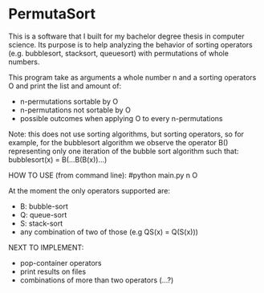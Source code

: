 # PermutaSort
This is a software that I built for my bachelor degree thesis in computer science.
Its purpose is to help analyzing the behavior of sorting operators 
  (e.g. bubblesort, stacksort, queuesort) with permutations of whole numbers.

This program take as arguments a whole number n and a sorting operators O and print 
the list and amount of:
  * n-permutations sortable by O
  * n-permutations not sortable by O
  * possible outcomes when applying O to every n-permutations

Note: this does not use sorting algorithms, but sorting operators, so for example,
  for the bubblesort algorithm we observe the operator B() representing only one
  iteration of the bubble sort algorithm such that:
  bubblesort(x) = B(...B(B(x))...)

HOW TO USE (from command line):
  #python main.py n O

At the moment the only operators supported are:
  * B: bubble-sort
  * Q: queue-sort
  * S: stack-sort
  * any combination of two of those (e.g QS(x) = Q(S(x)))

NEXT TO IMPLEMENT:
  * pop-container operators
  * print results on files 
  * combinations of more than two operators (...?)
  
